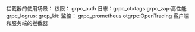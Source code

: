 拦截器的使用场景：
 权限： grpc_auth
 日志：grpc_ctxtags
      grpc_zap:高性能
      grpc_logrus:
      grcp_kit:
监控：
    grpc_prometheus
    otgrpc:OpenTracing 客户端和服务端的拦截器